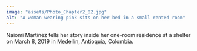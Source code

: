```yaml
---
image: "assets/Photo_Chapter2_02.jpg"
alt: "A woman wearing pink sits on her bed in a small rented room"
---
```

Naiomi Martinez tells her story inside her one-room residence at a shelter on March 8, 2019 in Medellín, Antioquia, Colombia.